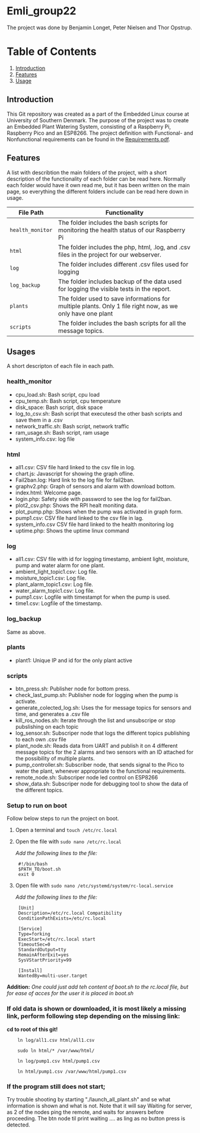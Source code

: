 # Emli_group22
The project was done by Benjamin Longet, Peter Nielsen and Thor Opstrup.

# Table of Contents

1. [Introduction](#introduction)
2. [Features](#features)
3. [Usage](#usage)

## Introduction <a name="introduction"></a>
This Git repository was created as a part of the Embedded Linux course at University of Southern Denmark. The purpose of the project was to create an Embedded Plant Watering System, consisting of a Raspberry Pi, Raspberry Pico and an ESP8266. The project definition with Functional- and Nonfunctional requirements can be found in the [Requirements.pdf](emli_2023_project_info_v2-1.pdf).

## Features <a name="features"></a>
A list with describtion the main folders of the project, with a short description of the functionality of each folder can be read here.
Normally each folder would have it own read me, but it has been written on the main page, so everything the different folders include can be read here down in usage. 

| File Path        | Functionality                                 |
| ---------------- | --------------------------------------------- |
| `health_monitor`  | The folder includes the bash scripts for monitoring the health status of our Raspberry Pi     |
| `html` | The folder includes the php, html, .log, and .csv files in the project for our webserver.  |
| `log` | The folder includes different .csv files used for logging|
| `log_backup`  | The folder includes backup of the data used for logging the visible tests in the report.     |
| `plants` | The folder used to save informations for multiple plants. Only 1 file right now, as we only have one plant |
| `scripts`  |  The folder includes the bash scripts for all the message topics.      |


## Usages <a name=usage></a>
A short descripton of each file in each path. 

### health_monitor
- cpu_load.sh: Bash script, cpu load
- cpu_temp.sh: Bash script, cpu temperature
- disk_space: Bash script, disk space
- log_to_csv.sh: Bash script that executesd the other bash scripts and save them in a .csv
- network_traffic.sh: Bash script, network traffic
- ram_usage.sh: Bash script, ram usage
- system_info.csv: log file

### html
- all1.csv: CSV file hard linked to the csv file in log.
- chart.js: Javascript for showing the graph ofline.
- Fail2ban.log: Hard link to the log file for fail2ban.
- graphv2.php: Graph of sensors and alarm with download bottom.
- index.html: Welcome page.
- login.php: Safety side with password to see the log for fail2ban.
- plot2_csv.php: Shows the RPI healt moniting data.
- plot_pump.php: Shows when the pump was activated in graph form.
- pump1.csv: CSV file hard linked to the csv file in lag.
- system_info.csv CSV file hard linked to the health monitoring log
- uptime.php: Shows the uptime linux command

### log
- all1.csv: CSV file with id for logging timestamp, ambient light, moisture, pump and water alarm for one plant.
- ambient_light_topic1.csv: Log file.
- moisture_topic1.csv: Log file.
- plant_alarm_topic1.csv: Log file.
- water_alarm_topic1.csv: Log file.
- pump1.csv: Logfile with timestampt for when the pump is used.
- time1.csv: Logfile of the timestamp. 

### log_backup
Same as above.

### plants
- plant1: Unique IP and id for the only plant active

### scripts
- btn_press.sh: Publisher node for bottom press.
- check_last_pump.sh: Publisher node for logging when the pump is activate.
- generate_colected_log.sh: Uses the for message topics for sensors and time, and generates a .csv file
- kill_ros_nodes.sh: Iterate through the list and unsubscripe or stop pubslishing on each topic
- log_sensor.sh: Subscriper node that logs the different topics publishing to each own .csv file
- plant_node.sh: Reads data from UART and publish it on 4 different message topics for the 2 alarms and two sensors with an ID attached for the possibility of multiple plants.
- pump_controller.sh: Subscriber node, that sends signal to the Pico to water the plant, whenever appropriate to the functional requirements.
- remote_node.sh: Subscriper node led control on ESP8266
- show_data.sh: Subscriper node for debugging tool to show the data of the different topics.

### Setup to run on boot
Follow below steps to run the project on boot.

1. Open a terminal and `touch /etc/rc.local`
2. Open the file with `sudo nano /etc/rc.local`

    *Add the following lines to the file:*

        #!/bin/bash 
        $PATH_TO/boot.sh
        exit 0

4. Open file with `sudo nano /etc/systemd/system/rc-local.service`

    *Add the following lines to the file:*

        [Unit]
        Description=/etc/rc.local Compatibility
        ConditionPathExists=/etc/rc.local

        [Service]
        Type=forking
        ExecStart=/etc/rc.local start
        TimeoutSec=0 
        StandardOutput=tty
        RemainAfterExit=yes 
        SysVStartPriority=99
        
        [Install]
        WantedBy=multi-user.target
**Addition:**
    *One could just add teh content of boot.sh to the rc.local file, but for ease of acces for the user it is placed in boot.sh*

### If old data is shown or downloaded, it is most likely a missing link, perform following step depending on the missing link:
**cd to root of this git!**
        
        ln log/all1.csv html/all1.csv 
        
        sudo ln html/* /var/www/html/

        ln log/pump1.csv html/pump1.csv
        
        ln html/pump1.csv /var/www/html/pump1.csv

### If the program still does not start;
Try trouble shooting by starting "./launch_all_plant.sh" and se what information is shown and what is not. Note that it will say Waiting for server, as 2 of the nodes ping the remote, and waits for answers before proceeding. The btn node til print waiting .... as ling as no button press is detected.
